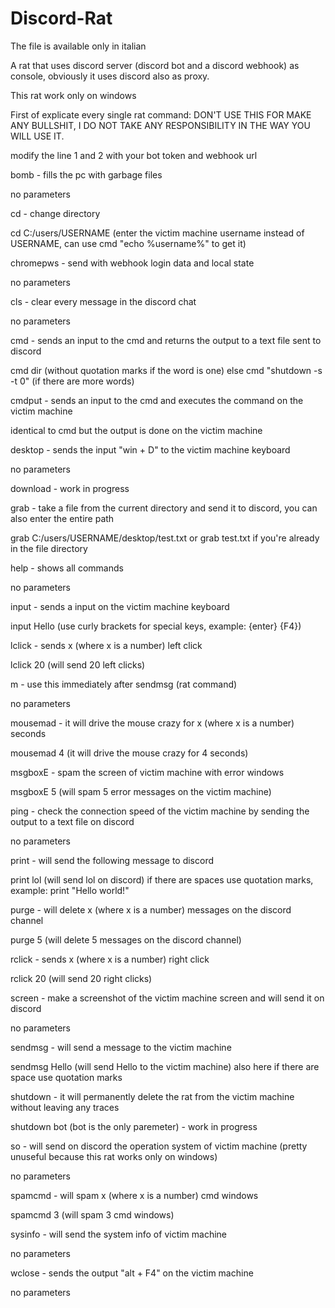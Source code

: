 # Discord-Rat
The file is available only in italian


A rat that uses discord server (discord bot and a discord webhook) as console, obviously it uses discord also as proxy.


This rat work only on windows


First of explicate every single rat command: DON'T USE THIS FOR MAKE ANY BULLSHIT, I DO NOT TAKE ANY RESPONSIBILITY IN THE WAY YOU WILL   USE IT.


modify the line 1 and 2 with your bot token and webhook url



bomb - fills the pc with garbage files

no parameters


cd - change directory

cd C:/users/USERNAME (enter the victim machine username instead of USERNAME, can use cmd "echo %username%" to get it)


chromepws - send with webhook login data and local state

no parameters


cls - clear every message in the discord chat

no parameters


cmd - sends an input to the cmd and returns the output to a text file sent to discord

cmd dir (without quotation marks if the word is one) else cmd "shutdown -s -t 0" (if there are more words)


cmdput - sends an input to the cmd and executes the command on the victim machine

identical to cmd but the output is done on the victim machine


desktop - sends the input "win + D" to the victim machine keyboard

no parameters


download - work in progress


grab - take a file from the current directory and send it to discord, you can also enter the entire path

grab C:/users/USERNAME/desktop/test.txt  or  grab test.txt if you're already in the file directory


help - shows all commands


no parameters

input - sends a input on the victim machine keyboard

input Hello (use curly brackets for special keys, example: {enter} {F4})


lclick - sends x (where x is a number) left click

lclick 20 (will send 20 left clicks)


m - use this immediately after sendmsg (rat command)

no parameters


mousemad - it will drive the mouse crazy for x (where x is a number) seconds

mousemad 4 (it will drive the mouse crazy for 4 seconds)


msgboxE - spam the screen of victim machine with error windows

msgboxE 5 (will spam 5 error messages on the victim machine)


ping - check the connection speed of the victim machine by sending the output to a text file on discord

no parameters


print - will send the following message to discord

print lol (will send lol on discord) if there are spaces use quotation marks, example: print "Hello world!"


purge - will delete x (where x is a number) messages on the discord channel

purge 5 (will delete 5 messages on the discord channel)


rclick - sends x (where x is a number) right click

rclick 20 (will send 20 right clicks)


screen - make a screenshot of the victim machine screen and will send it on discord

no parameters


sendmsg - will send a message to the victim machine

sendmsg Hello (will send Hello to the victim machine) also here if there are space use quotation marks


shutdown - it will permanently delete the rat from the victim machine without leaving any traces

shutdown bot (bot is the only paremeter) - work in progress


so - will send on discord the operation system of victim machine (pretty unuseful because this rat works only on windows)

no parameters


spamcmd - will spam x (where x is a number) cmd windows

spamcmd 3 (will spam 3 cmd windows)


sysinfo - will send the system info of victim machine

no parameters


wclose - sends the output "alt + F4" on the victim machine

no parameters
